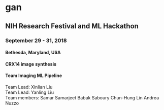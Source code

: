 # gan
## NIH Research Festival and ML Hackathon
### September 29 - 31, 2018
#### Bethesda, Maryland, USA

#### CRX14 image synthesis

#### Team Imaging ML Pipeline
Team Lead: Xinlian Liu  
Team Lead: Yanling Liu  
Team members: Samar Samarjeet
	Babak Saboury
	Chun-Hung Lin
	Andrea Nuzzo
